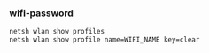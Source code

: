 ### wifi-password
```cmd
netsh wlan show profiles
netsh wlan show profile name=WIFI_NAME key=clear
```
